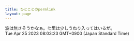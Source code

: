 ```yaml
---
title: ひとことのpermlink
layout: page
---
```

<div class="box" dt="1682377403264">
  波は無さそうかなぁ。七里は少しうねり入ってはいるが。
  <div class="content is-small">Tue Apr 25 2023 08:03:23 GMT+0900 (Japan Standard Time)</div>
</div>